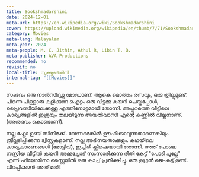 ```yaml
---
title: Sookshmadarshini
date: 2024-12-01
meta-url: https://en.wikipedia.org/wiki/Sookshmadarshini
cover: https://upload.wikimedia.org/wikipedia/en/thumb/7/71/Sookshmadarshini.jpg/220px-Sookshmadarshini.jpg
category: Movies
meta-lang: Malayalam
meta-year: 2024
meta-people: M. C. Jithin, Athul R, Libin T. B.
meta-publisher: AVA Productions
recommended: no
revisit: no
local-title: സൂക്ഷ്മദർശിനി
internal-tag: "[[Movies]]"
---
```

സംഭവം ഒരു നാൻസിഡ്രു മോഡാണ്. ആകെ മൊത്തം രസവും, ഒരു ത്രില്ലുമുണ്ട്. പിന്നെ പിള്ളാരു കളിക്കുന്ന ഐറ്റം ഒരു വീട്ടമ്മ കയറി ചെയ്തപ്പോൾ, പ്രൈവസിയിലേക്കുള്ള എത്തിനോട്ടമായി തോന്നി. അപ്പുറത്തെ വീട്ടിലെ കാര്യങ്ങളിൽ ഇത്രയും തലയിടുന്ന അയൽവാസി എന്റെ കണ്ണിൽ വില്ലനാണ്. (അനുഭവം കൊണ്ടാണ്). 

നല്ല ഫ്ലോ ഉണ്ട് സിനിമക്ക്. വേണമെങ്കിൽ ഊഹിക്കാവുന്നതാണെങ്കിലും ത്രില്ലടിപ്പിക്കുന്ന ട്വിസ്റ്റുകളാണ്. നല്ല അഭിനയതാക്കളും. കഥയിലെ കാര്യകാരണങ്ങൾ (മോട്ടിവ്), ഇച്ചിരി ക്ലിഷെയായി തോന്നി. അത് പോലെ നസ്രിയ വീട്ടിൽ കയറി അമ്മച്ചോട് സംസാരിക്കുന്ന രീതി കേട്ട് "പോടി പുല്ലേ" എന്ന് ഫിലോമിനാ സ്റ്റൈലിൽ ഒരു കാച്ച് പ്രതീക്ഷിച്ചു. ഒരു ഉഗ്രൻ ജെ-കട്ട് ഉണ്ട്. വിറപ്പിക്കാൻ അത് മതി! 